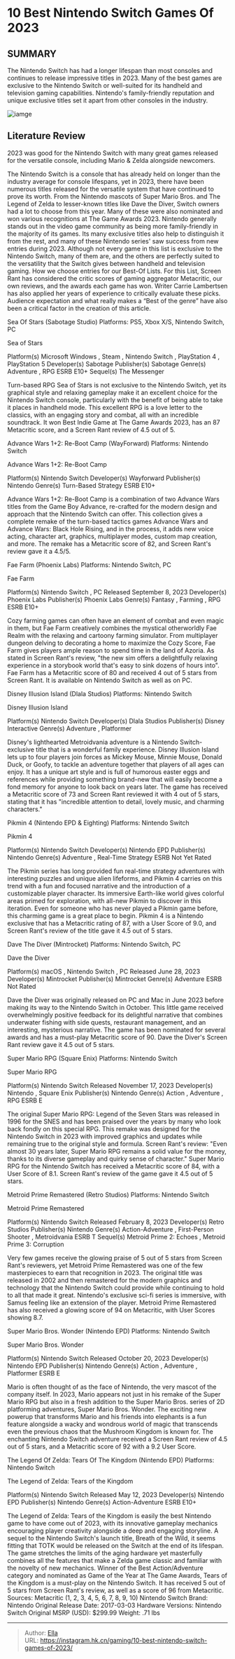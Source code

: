 # 10 Best Nintendo Switch Games Of 2023


## SUMMARY 


 The Nintendo Switch has had a longer lifespan than most consoles and continues to release impressive titles in 2023. 
 Many of the best games are exclusive to the Nintendo Switch or well-suited for its handheld and television gaming capabilities. 
 Nintendo&#39;s family-friendly reputation and unique exclusive titles set it apart from other consoles in the industry. 

![iamge](https://static1.srcdn.com/wordpress/wp-content/uploads/2023/12/10-best-nintendo-switch-games-of-2023.jpg)

## Literature Review

2023 was good for the Nintendo Switch with many great games released for the versatile console, including Mario &amp; Zelda alongside newcomers.




The Nintendo Switch is a console that has already held on longer than the industry average for console lifespans, yet in 2023, there have been numerous titles released for the versatile system that have continued to prove its worth. From the Nintendo mascots of Super Mario Bros. and The Legend of Zelda to lesser-known titles like Dave the Diver, Switch owners had a lot to choose from this year. Many of these were also nominated and won various recognitions at The Game Awards 2023.
Nintendo generally stands out in the video game community as being more family-friendly in the majority of its games. Its many exclusive titles also help to distinguish it from the rest, and many of these Nintendo series&#39; saw success from new entries during 2023. Although not every game in this list is exclusive to the Nintendo Switch, many of them are, and the others are perfectly suited to the versatility that the Switch gives between handheld and television gaming.
How we choose entries for our Best-Of Lists. 
For this List, Screen Rant has considered the critic scores of gaming aggregator Metacritic, our own reviews, and the awards each game has won. Writer Carrie Lambertsen has also applied her years of experience to critically evaluate these picks. Audience expectation and what really makes a “Best of the genre” have also been a critical factor in the creation of this article. 










 








 Sea Of Stars (Sabotage Studio) 
Platforms: PS5, Xbox X/S, Nintendo Switch, PC


 







  Sea of Stars  


  Platform(s)    Microsoft Windows , Steam , Nintendo Switch , PlayStation 4 , PlayStation 5     Developer(s)    Sabotage     Publisher(s)    Sabotage     Genre(s)    Adventure , RPG     ESRB    E10&#43;     Sequel(s)    The Messenger    


Turn-based RPG Sea of Stars is not exclusive to the Nintendo Switch, yet its graphical style and relaxing gameplay make it an excellent choice for the Nintendo Switch console, particularly with the benefit of being able to take it places in handheld mode. This excellent RPG is a love letter to the classics, with an engaging story and combat, all with an incredible soundtrack. It won Best Indie Game at The Game Awards 2023, has an 87 Metacritic score, and a Screen Rant review of 4.5 out of 5.





 Advance Wars 1&#43;2: Re-Boot Camp (WayForward) 
Platforms: Nintendo Switch
        

  Advance Wars 1&#43;2: Re-Boot Camp  


  Platform(s)    Nintendo Switch     Developer(s)    Wayforward     Publisher(s)    Nintendo     Genre(s)    Turn-Based Strategy     ESRB    E10&#43;    


Advance Wars 1&#43;2: Re-Boot Camp is a combination of two Advance Wars titles from the Game Boy Advance, re-crafted for the modern design and approach that the Nintendo Switch can offer. This collection gives a complete remake of the turn-based tactics games Advance Wars and Advance Wars: Black Hole Rising, and in the process, it adds new voice acting, character art, graphics, multiplayer modes, custom map creation, and more. The remake has a Metacritic score of 82, and Screen Rant&#39;s review gave it a 4.5/5.





 Fae Farm (Phoenix Labs) 
Platforms: Nintendo Switch, PC
        

  Fae Farm  


  Platform(s)    Nintendo Switch , PC     Released    September 8, 2023     Developer(s)    Phoenix Labs     Publisher(s)    Phoenix Labs     Genre(s)    Fantasy , Farming , RPG     ESRB    E10&#43;    


Cozy farming games can often have an element of combat and even magic in them, but Fae Farm creatively combines the mystical otherworldly Fae Realm with the relaxing and cartoony farming simulator. From multiplayer dungeon delving to decorating a home to maximize the Cozy Score, Fae Farm gives players ample reason to spend time in the land of Azoria.
As stated in Screen Rant&#39;s review, &#34;the new sim offers a delightfully relaxing experience in a storybook world that&#39;s easy to sink dozens of hours into&#34;.
Fae Farm has a Metacritic score of 80 and received 4 out of 5 stars from Screen Rant. It is available on Nintendo Switch as well as on PC.





 Disney Illusion Island (Dlala Studios) 
Platforms: Nintendo Switch
        

  Disney Illusion Island  


  Platform(s)    Nintendo Switch     Developer(s)    Dlala Studios     Publisher(s)    Disney Interactive     Genre(s)    Adventure , Platformer    


Disney&#39;s lighthearted Metroidvania adventure is a Nintendo Switch-exclusive title that is a wonderful family experience. Disney Illusion Island lets up to four players join forces as Mickey Mouse, Minnie Mouse, Donald Duck, or Goofy, to tackle an adventure together that players of all ages can enjoy. It has a unique art style and is full of humorous easter eggs and references while providing something brand-new that will easily become a fond memory for anyone to look back on years later. The game has received a Metacritic score of 73 and Screen Rant reviewed it with 4 out of 5 stars, stating that it has &#34;incredible attention to detail, lovely music, and charming characters.&#34;





 Pikmin 4 (Nintendo EPD &amp; Eighting) 
Platforms: Nintendo Switch
        

  Pikmin 4  


  Platform(s)    Nintendo Switch     Developer(s)    Nintendo EPD     Publisher(s)    Nintendo     Genre(s)    Adventure , Real-Time Strategy     ESRB    Not Yet Rated    


The Pikmin series has long provided fun real-time strategy adventures with interesting puzzles and unique alien lifeforms, and Pikmin 4 carries on this trend with a fun and focused narrative and the introduction of a customizable player character. Its immersive Earth-like world gives colorful areas primed for exploration, with all-new Pikmin to discover in this iteration. Even for someone who has never played a Pikmin game before, this charming game is a great place to begin. Pikmin 4 is a Nintendo exclusive that has a Metacritic rating of 87, with a User Score of 9.0, and Screen Rant&#39;s review of the title gave it 4.5 out of 5 stars.





 Dave The Diver (Mintrocket) 
Platforms: Nintendo Switch, PC


 







  Dave the Diver  


  Platform(s)    macOS , Nintendo Switch , PC     Released    June 28, 2023     Developer(s)    Mintrocket     Publisher(s)    Mintrocket     Genre(s)    Adventure     ESRB    Not Rated    


Dave the Diver was originally released on PC and Mac in June 2023 before making its way to the Nintendo Switch in October. This little game received overwhelmingly positive feedback for its delightful narrative that combines underwater fishing with side quests, restaurant management, and an interesting, mysterious narrative. The game has been nominated for several awards and has a must-play Metacritic score of 90. Dave the Diver&#39;s Screen Rant review gave it 4.5 out of 5 stars.





 Super Mario RPG (Square Enix) 
Platforms: Nintendo Switch


 







  Super Mario RPG  


  Platform(s)    Nintendo Switch     Released    November 17, 2023     Developer(s)    Nintendo , Square Enix     Publisher(s)    Nintendo     Genre(s)    Action , Adventure , RPG     ESRB    E    


The original Super Mario RPG: Legend of the Seven Stars was released in 1996 for the SNES and has been praised over the years by many who look back fondly on this special RPG. This remake was designed for the Nintendo Switch in 2023 with improved graphics and updates while remaining true to the original style and formula.
Screen Rant&#39;s review: &#34;Even almost 30 years later, Super Mario RPG remains a solid value for the money, thanks to its diverse gameplay and quirky sense of character.&#34;
Super Mario RPG for the Nintendo Switch has received a Metacritic score of 84, with a User Score of 8.1. Screen Rant&#39;s review of the game gave it 4.5 out of 5 stars.





 Metroid Prime Remastered (Retro Studios) 
Platforms: Nintendo Switch
        

  Metroid Prime Remastered  


  Platform(s)    Nintendo Switch     Released    February 8, 2023     Developer(s)    Retro Studios     Publisher(s)    Nintendo     Genre(s)    Action-Adventure , First-Person Shooter , Metroidvania     ESRB    T     Sequel(s)    Metroid Prime 2: Echoes , Metroid Prime 3: Corruption    


Very few games receive the glowing praise of 5 out of 5 stars from Screen Rant&#39;s reviewers, yet Metroid Prime Remastered was one of the few masterpieces to earn that recognition in 2023. The original title was released in 2002 and then remastered for the modern graphics and technology that the Nintendo Switch could provide while continuing to hold to all that made it great. Nintendo&#39;s exclusive sci-fi series is immersive, with Samus feeling like an extension of the player. Metroid Prime Remastered has also received a glowing score of 94 on Metacritic, with User Scores showing 8.7.





 Super Mario Bros. Wonder (Nintendo EPD) 
Platforms: Nintendo Switch
        

  Super Mario Bros. Wonder  


  Platform(s)    Nintendo Switch     Released    October 20, 2023     Developer(s)    Nintendo EPD     Publisher(s)    Nintendo     Genre(s)    Action , Adventure , Platformer     ESRB    E    


Mario is often thought of as the face of Nintendo, the very mascot of the company itself. In 2023, Mario appears not just in his remake of the Super Mario RPG but also in a fresh addition to the Super Mario Bros. series of 2D platforming adventures, Super Mario Bros. Wonder. The exciting new powerup that transforms Mario and his friends into elephants is a fun feature alongside a wacky and wondrous world of magic that transcends even the previous chaos that the Mushroom Kingdom is known for. The enchanting Nintendo Switch adventure received a Screen Rant review of 4.5 out of 5 stars, and a Metacritic score of 92 with a 9.2 User Score.





 The Legend Of Zelda: Tears Of The Kingdom (Nintendo EPD) 
Platforms: Nintendo Switch


 







  The Legend of Zelda: Tears of the Kingdom  


  Platform(s)    Nintendo Switch     Released    May 12, 2023     Developer(s)    Nintendo EPD     Publisher(s)    Nintendo     Genre(s)    Action-Adventure     ESRB    E10&#43;    


The Legend of Zelda: Tears of the Kingdom is easily the best Nintendo game to have come out of 2023, with its innovative gameplay mechanics encouraging player creativity alongside a deep and engaging storyline. A sequel to the Nintendo Switch&#39;s launch title, Breath of the Wild, it seems fitting that TOTK would be released on the Switch at the end of its lifespan.
The game stretches the limits of the aging hardware yet masterfully combines all the features that make a Zelda game classic and familiar with the novelty of new mechanics. Winner of the Best Action/Adventure category and nominated as Game of the Year at The Game Awards, Tears of the Kingdom is a must-play on the Nintendo Switch. It has received 5 out of 5 stars from Screen Rant&#39;s review, as well as a score of 96 from Metacritic.
Sources: Metacritic (1, 2, 3, 4, 5, 6, 7, 8, 9, 10)
               Nintendo Switch   Brand:   Nintendo    Original Release Date:   2017-03-03    Hardware Versions:   Nintendo Switch    Original MSRP (USD):   $299.99    Weight:   .71 lbs      

---

> Author: [Ella](https://instagram.hk.cn/)  
> URL: https://instagram.hk.cn/gaming/10-best-nintendo-switch-games-of-2023/  

